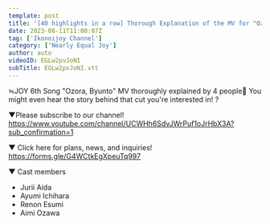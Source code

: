 ```yaml
---
template: post
title: '[40 highlights in a row] Thorough Explanation of the MV for "Ozora, Byun to"'
date: 2023-08-11T11:00:07Z
tag: ['Ikonoijoy Channel']
category: ['Nearly Equal Joy']
author: auto 
videoID: EGLw2pvJoNI
subTitle: EGLw2pvJoNI.vtt
---
```

≒JOY 6th Song "Ozora, Byunto" MV thoroughly explained by 4 people👑
You might even hear the story behind that cut you're interested in! ?

▼Please subscribe to our channel!
https://www.youtube.com/channel/UCWHh6SdvJWrPuf1oJrHbX3A?sub_confirmation=1

▼ Click here for plans, news, and inquiries!
https://forms.gle/G4WCtkEgXpeuTq997

▼ Cast members

- Jurii Aida
- Ayumi Ichihara
- Renon Esumi
- Aimi Ozawa

